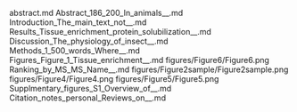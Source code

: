abstract.md
Abstract_186_200_In_animals__.md
Introduction_The_main_text_not__.md
Results_Tissue_enrichment_protein_solubilization__.md
Discussion_The_physiology_of_insect__.md
Methods_1_500_words_Where__.md
Figures_Figure_1_Tissue_enrichment__.md
figures/Figure6/Figure6.png
Ranking_by_MS_MS_Name__.md
figures/Figure2sample/Figure2sample.png
figures/Figure4/Figure4.png
figures/Figure5/Figure5.png
Supplmentary_figures_S1_Overview_of__.md
Citation_notes_personal_Reviews_on__.md
